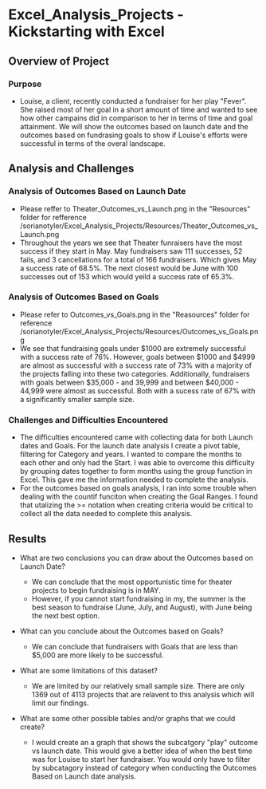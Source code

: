 # Excel_Analysis_Projects - Kickstarting with Excel

## Overview of Project
### Purpose
   - Louise, a client, recently conducted a fundraiser for her play "Fever". She raised most of her goal in a short amount of time and wanted to see how other campains did in comparison to her in terms of time and goal attainment. We will show the outcomes based on launch date and the outcomes based on fundrasing goals to show if Louise's efforts were successful in terms of the overal landscape. 


## Analysis and Challenges

### Analysis of Outcomes Based on Launch Date
  - Please reffer to Theater_Outcomes_vs_Launch.png in the "Resources" folder for refference
    /sorianotyler/Excel_Analysis_Projects/Resources/Theater_Outcomes_vs_Launch.png
  - Throughout the years we see that Theater funraisers have the most success if they start in May. May fundraisers saw 111 successes, 52 fails, and 3 cancellations for a total of 166 fundraisers. Which gives May a success rate of 68.5%. The next closest would be June with 100 successes out of 153 which would yeild a success rate of 65.3%.

### Analysis of Outcomes Based on Goals
  - Please refer to Outcomes_vs_Goals.png in the "Reasources" folder for reference
    /sorianotyler/Excel_Analysis_Projects/Resources/Outcomes_vs_Goals.png
  - We see that fundraising goals under $1000 are extremely successful with a success rate of 76%. However, goals between $1000 and $4999 are almost as successful with a success rate of 73% with a majority of the projects falling into these two categories. Additionally, fundraisers with goals between $35,000 - and 39,999 and between $40,000 - 44,999 were almost as successful. Both with a sucess rate of 67% with a significantly smaller sample size.

### Challenges and Difficulties Encountered
  - The difficulties encountered came with collecting data for both Launch dates and Goals. For the launch date analysis I create a pivot table, filtering for Category and years. I wanted to compare the months to each other and only had the Start. I was able to overcome this difficulty by grouping dates together to form months using the group function in Excel. This gave me the information needed to complete the analysis. 
  - For the outcomes based on goals analysis, I ran into some trouble when dealing with the countif funciton when creating the Goal Ranges. I found that utalizing the >= notation when creating criteria would be critical to collect all the data needed to complete this analysis.

## Results

- What are two conclusions you can draw about the Outcomes based on Launch Date?
    - We can conclude that the most opportunistic time for theater projects to begin fundraising is in MAY. 
    - However, if you cannot start fundraising in my, the summer is the best season to fundraise (June, July, and August), with June being the next best option.

- What can you conclude about the Outcomes based on Goals?
   - We can conclude that fundraisers with Goals that are less than $5,000 are more likely to be successful.

- What are some limitations of this dataset?
   - We are limited by our relatively small sample size. There are only 1369 out of 4113 projects that are relavent to this analysis which will limit our findings. 

- What are some other possible tables and/or graphs that we could create?
   - I would create an a graph that shows the subcatgory "play" outcome vs launch date. This would give a better idea of when the best time was for Louise to start her fundraiser. You would only have to filter by subcatagory instead of category when conducting the Outcomes Based on Launch date analysis. 
